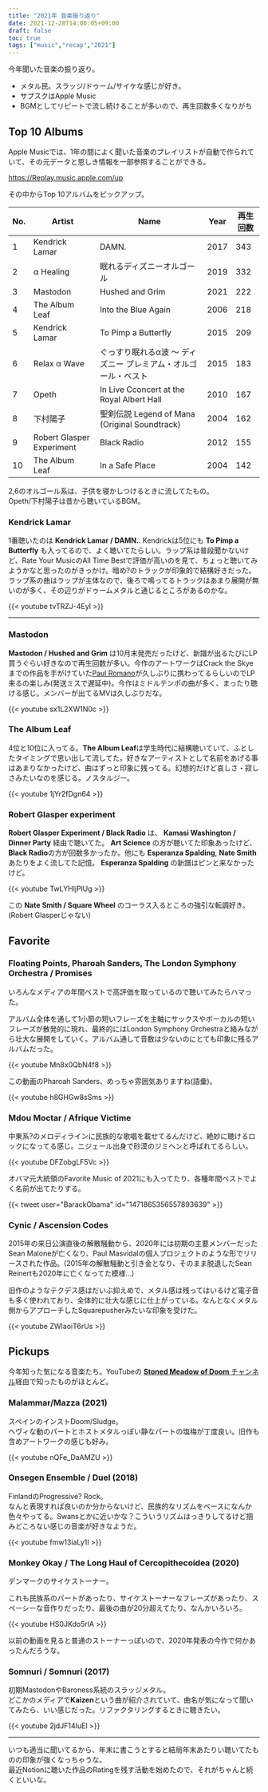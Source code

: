 ```yaml
---
title: "2021年 音楽振り返り"
date: 2021-12-28T14:00:05+09:00
draft: false
toc: true
tags: ["music","recap","2021"]
---
```


今年聞いた音楽の振り返り。

* メタル民。スラッジ/ドゥーム/サイケな感じが好き。
* サブスクはApple Music
* BGMとしてリピートで流し続けることが多いので、再生回数多くなりがち

## Top 10 Albums

Apple Musicでは、1年の間によく聞いた音楽のプレイリストが自動で作られていて、その元データと思しき情報を一部参照することができる。

https://Replay.music.apple.com/up

その中からTop 10アルバムをピックアップ。

| No. | Artist | Name | Year | 再生回数 |
| --- | --- | --- | --- | --- |
| 1 | Kendrick Lamar | DAMN. | 2017 | 343 |
| 2 | α Healing | 眠れるディズニーオルゴール | 2019 | 332 |
| 3 | Mastodon | Hushed and Grim | 2021 | 222 |
| 4 | The Album Leaf | Into the Blue Again | 2006 | 218 |
| 5 | Kendrick Lamar | To Pimp a Butterfly | 2015 | 209 |
| 6 | Relax α Wave | ぐっすり眠れるα波 〜 ディズニー プレミアム・オルゴール・ベスト | 2015 | 183 |
| 7 | Opeth | In Live Cconcert at the Royal Albert Hall | 2010 | 167 |
| 8 | 下村陽子 | 聖剣伝説 Legend of Mana (Original Soundtrack) | 2004 | 162 |
| 9 | Robert Glasper Experiment | Black Radio | 2012 | 155 |
| 10 | The Album Leaf | In a Safe Place | 2004 | 142 |

2,6のオルゴール系は、子供を寝かしつけるときに流してたもの。  
Opeth/下村陽子は昔から聴いているBGM。  


### Kendrick Lamar
1番聴いたのは **Kendrick Lamar / DAMN.**. Kendrickは5位にも **To Pimp a Butterfly** も入ってるので、よく聴いてたらしい。ラップ系は普段聞かないけど、Rate Your MusicのAll Time Bestで評価が高いのを見て、ちょっと聴いてみようかなと思ったのがきっかけ。暗め?のトラックが印象的で結構好きだった。ラップ系の曲はラップが主体なので、後ろで鳴ってるトラックはあまり展開が無いのが多く、その辺りがドゥームメタルと通じるところがあるのかな。

{{< youtube tvTRZJ-4EyI >}}

--- 


### Mastodon

**Mastodon / Hushed and Grim** は10月末発売だったけど、新譜が出るたびにLP買うぐらい好きなので再生回数が多い。今作のアートワークはCrack the Skyeまでの作品を手がけていた[Paul Romano](https://www.workhardened.com/)が久しぶりに携わってるらしいのでLP来るの楽しみ(発送ミスで遅延中)。今作はミドルテンポの曲が多く、まったり聴ける感じ。メンバーが出てるMVは久しぶりだな。

{{< youtube sx1L2XW1N0c >}}

### The Album Leaf

4位と10位に入ってる。**The Album Leaf**は学生時代に結構聴いていて、ふとしたタイミングで思い出して流してた。好きなアーティストとして名前をあげる事はあまりなかったけど、曲はずっと印象に残ってる。幻想的だけど哀しさ・寂しさみたいなのを感じる。ノスタルジー。

{{< youtube 1jYr2fDgn64 >}}

### Robert Glasper experiment

**Robert Glasper Experiment / Black Radio** は、 **Kamasi Washington / Dinner Party** 経由で聴いてた。 **Art Science** の方が聴いてた印象あったけど、 **Black Radio**の方が回数多かったか。他にも **Esperanza Spalding**, **Nate Smith** あたりをよく流してた記憶。 **Esperanza Spalding** の新譜はピンと来なかったけど。

{{< youtube TwLYHljPlUg >}}

この **Nate Smith / Square Wheel** のコーラス入るところの強引な転調好き。(Robert Glasperじゃない)

## Favorite

### Floating Points, Pharoah Sanders, The London Symphony Orchestra / Promises

いろんなメディアの年間ベストで高評価を取っているので聴いてみたらハマった。

アルバム全体を通して1小節の短いフレーズを主軸にサックスやボーカルの短いフレーズが散発的に現れ、最終的にはLondon Symphony Orchestraと絡みながら壮大な展開をしていく。アルバム通して音数は少ないのにとても印象に残るアルバムだった。

{{< youtube Mn8x0QbN4f8 >}}

この動画のPharoah Sanders、めっちゃ雰囲気ありますね(語彙)。

{{< youtube h8GHGw8sSms >}}

### Mdou Moctar  / Afrique Victime

中東系?のメロディラインに民族的な歌唱を載せてるんだけど、絶妙に聴けるロックになってる感じ。ニジェール出身で砂漠のジミヘンと呼ばれてるらしい。

{{< youtube DFZobgLF5Vc >}}

オバマ元大統領のFavorite Music of 2021にも入ってたり、各種年間ベストでよく名前が出てたりする。

{{< tweet user="BarackObama" id="1471865356557893639" >}}

### Cynic / Ascension Codes

2015年の来日公演直後の解散騒動から、2020年には初期の主要メンバーだったSean Maloneが亡くなり、Paul Masvidalの個人プロジェクトのような形でリリースされた作品。(2015年の解散騒動と引き金となり、そのまま脱退したSean Reinertも2020年に亡くなってた模様…)

旧作のようなテクデス感はだいぶ抑えめで、メタル感は残ってはいるけど電子音も多く使われており、全体的に壮大な感じに仕上がっている。なんとなくメタル側からアプローチしたSquarepusherみたいな印象を受けた。

{{< youtube ZWIaoiT6rUs >}}

## Pickups

今年知った気になる音楽たち。YouTubeの [**Stoned Meadow of Doom** チャンネル]((https://youtube.com/c/StonedMeadowOfDoom1993))経由で知ったものがほとんど。

### Malammar/Mazza (2021)

スペインのインストDoom/Sludge。  
ヘヴィな動のパートとホストメタルっぽい静なパートの塩梅が丁度良い。旧作も含めアートワークの感じも好み。

{{< youtube nQFe_DaAMZU >}}

### Onsegen Ensemble / Duel (2018)

FinlandのProgressive? Rock。  
なんと表現すれば良いのか分からないけど、民族的なリズムをベースになんか色々やってる。Swansとかに近いかな？こういうリズムはっきりしてるけど掴みどころない感じの音楽が好きなようだ。

{{< youtube fmw13iaLy1I >}}

### Monkey Okay / The Long Haul of Cercopithecoidea (2020)

デンマークのサイケストーナー。

これも民族系のパートがあったり、サイケストーナーなフレーズがあったり、スペーシーな音作りだったり、最後の曲が20分超えてたり、なんかいろいろ。

{{< youtube HS0JKdo5rlA >}}

以前の動画を見ると普通のストーナーっぽいので、2020年発表の今作で何かあったんだろうな。

### Somnuri / Somnuri (2017)

初期MastodonやBaroness系統のスラッジメタル。  
どこかのメディアで**Kaizen**という曲が紹介されていて、曲名が気になって聞いてみたら、いい感じだった。リファクタリングするときに聴きたい。

{{< youtube 2jdJF14IuEI >}}

---

いつも適当に聞いてるから、年末に書こうとすると結局年末あたりい聴いてたものの印象が強くなっちゃうな。  
最近Notionに聴いた作品のRatingを残す活動を始めたので、それがちゃんと続くといいな。
